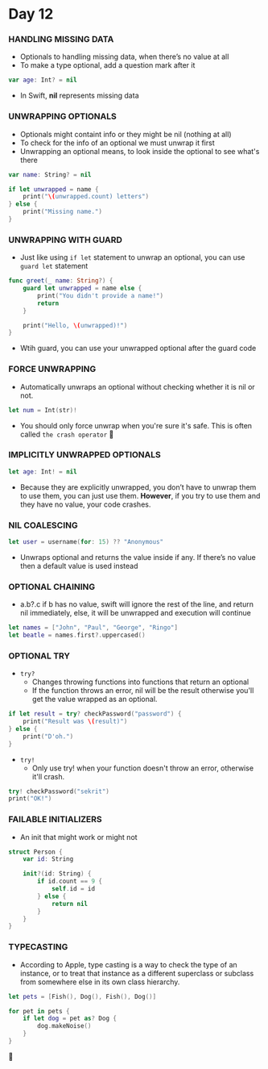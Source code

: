 # Day 12

### HANDLING MISSING DATA
- Optionals to handling missing data, when there’s no value at all
- To make a type optional, add a question mark after it
```swift
var age: Int? = nil
```
- In Swift, **nil** represents missing data

### UNWRAPPING OPTIONALS
- Optionals might containt info or they might be nil (nothing at all)
- To check for the info of an optional we must unwrap it first
- Unwrapping an optional means, to look inside the optional to see what's there

```swift
var name: String? = nil

if let unwrapped = name {
    print("\(unwrapped.count) letters")
} else {
    print("Missing name.")
}
```

### UNWRAPPING WITH GUARD
- Just like using `if let` statement to unwrap an optional, you can use `guard let` statement
```swift
func greet(_ name: String?) {
    guard let unwrapped = name else {
        print("You didn't provide a name!")
        return
    }

    print("Hello, \(unwrapped)!")
}
```
-  Wtih guard, you can use your unwrapped optional after the guard code

### FORCE UNWRAPPING
- Automatically unwraps an optional without checking whether it is nil or not.

```swift
let num = Int(str)!
```
- You should only force unwrap when you're sure it's safe. This is often called `the crash operator` :tongue:

### IMPLICITLY UNWRAPPED OPTIONALS
```swift
let age: Int! = nil
```
- Because they are explicitly unwrapped, you don’t have to unwrap them to use them, you can just use them. **However**, if you try to use them and they have no value, your code crashes.

### NIL COALESCING
```swift
let user = username(for: 15) ?? "Anonymous"
```
- Unwraps optional and returns the value inside if any. If there’s no value then a default value is used instead 

### OPTIONAL CHAINING
- a.b?.c if b has no value, swift will ignore the rest of the line, and return nil immediately, else, it will be unwrapped and execution will continue

```swift
let names = ["John", "Paul", "George", "Ringo"]
let beatle = names.first?.uppercased()
```
### OPTIONAL TRY
- `try?` 
    - Changes throwing functions into functions that return an optional
    - If the function throws an error, nil will be the result otherwise you'll get the value wrapped as an optional.
```swift
if let result = try? checkPassword("password") {
    print("Result was \(result)")
} else {
    print("D'oh.")
}
```
- `try!`
    - Only use try! when your function doesn't throw an error, otherwise it'll crash. 
```swift
try! checkPassword("sekrit")
print("OK!")
```

### FAILABLE INITIALIZERS
- An init that might work or might not
    
```swift
struct Person {
    var id: String

    init?(id: String) {
        if id.count == 9 {
            self.id = id
        } else {
            return nil
        }
    }
}
```
### TYPECASTING 
- According to Apple, type casting is a way to check the type of an instance, or to treat that instance as a different superclass or subclass from somewhere else in its own class hierarchy.
```swift
let pets = [Fish(), Dog(), Fish(), Dog()]

for pet in pets {
    if let dog = pet as? Dog {
        dog.makeNoise()
    }
}
```

:rofl:
